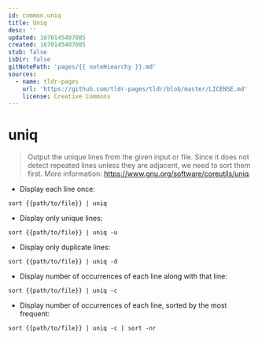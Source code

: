 ```yaml
---
id: common.uniq
title: Uniq
desc: ''
updated: 1670145407085
created: 1670145407085
stub: false
isDir: false
gitNotePath: 'pages/{{ noteHiearchy }}.md'
sources:
  - name: tldr-pages
    url: 'https://github.com/tldr-pages/tldr/blob/master/LICENSE.md'
    license: Creative Commons
---
```

# uniq

> Output the unique lines from the given input or file.
> Since it does not detect repeated lines unless they are adjacent, we need to sort them first.
> More information: <https://www.gnu.org/software/coreutils/uniq>.

- Display each line once:

`sort {{path/to/file}} | uniq`

- Display only unique lines:

`sort {{path/to/file}} | uniq -u`

- Display only duplicate lines:

`sort {{path/to/file}} | uniq -d`

- Display number of occurrences of each line along with that line:

`sort {{path/to/file}} | uniq -c`

- Display number of occurrences of each line, sorted by the most frequent:

`sort {{path/to/file}} | uniq -c | sort -nr`

